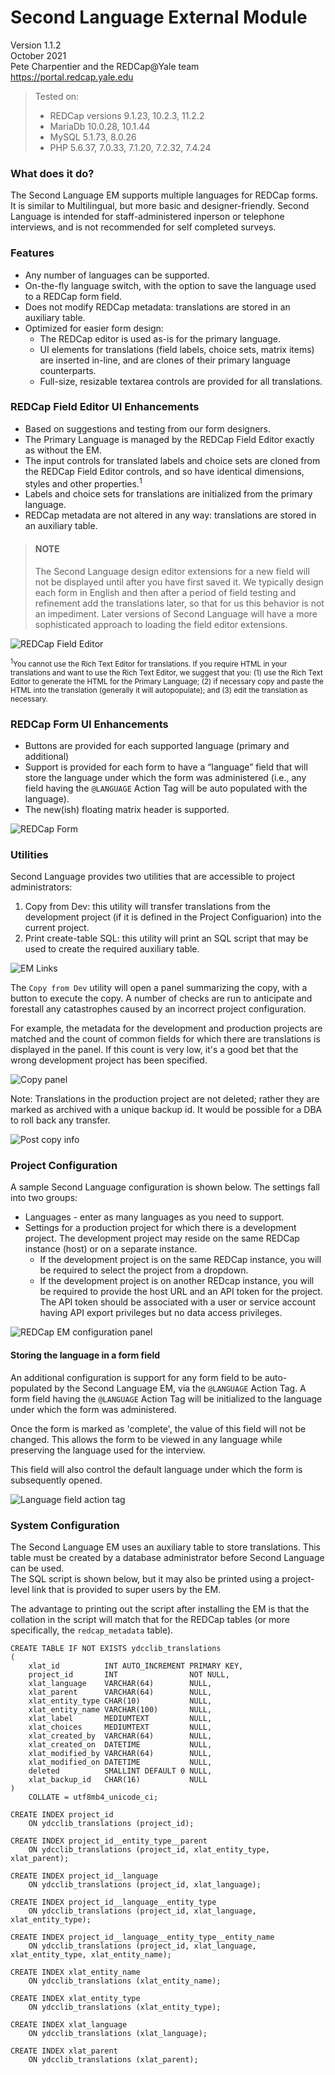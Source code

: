 # Second Language External Module
Version 1.1.2   
October 2021  
Pete Charpentier and the REDCap@Yale team  
https://portal.redcap.yale.edu  

> Tested on:
> - REDCap versions 9.1.23, 10.2.3, 11.2.2
> - MariaDb 10.0.28, 10.1.44
> - MySQL 5.1.73, 8.0.26
> - PHP 5.6.37, 7.0.33, 7.1.20, 7.2.32, 7.4.24

### What does it do?
The Second Language EM supports multiple languages for REDCap forms.
It is similar to Multilingual, but more basic and designer-friendly.
Second Language is intended for staff-administered inperson
or telephone interviews, and is not recommended for self completed surveys.

### Features
- Any number of languages can be supported.
- On-the-fly language switch, with the option to save the language used to a REDCap form field.
- Does not modify REDCap metadata: translations are stored in an auxiliary table.
- Optimized for easier form design:
  - The REDCap editor is used as-is for the primary language.
  - UI elements for translations (field labels, choice sets, matrix items) 
  are inserted in-line, and are clones of their primary language counterparts.
  - Full-size, resizable textarea controls are provided for all translations.
  
### REDCap Field Editor UI Enhancements

- Based on suggestions and testing from our form designers.
- The Primary Language is managed by the REDCap Field Editor exactly as without the EM.
- The input controls for translated labels and choice sets are cloned from the REDCap Field Editor controls, and so have identical dimensions, styles and other properties.<sup>1</sup>
- Labels and choice sets for translations are initialized from the primary language.
- REDCap metadata are not altered in any way: translations are stored in an auxiliary table.

> #### NOTE  
> The Second Language design editor extensions for a new field will not be displayed until after you have first saved it. 
We typically design each form in English and then after a period of field testing and refinement add the translations later, 
so that for us this behavior is not an impediment. 
Later versions of Second Language will have a more sophisticated approach to loading the field editor extensions. 

![REDCap Field Editor](images/second_language_field_editor.png)

<sub><sup>1</sup>You cannot use the Rich Text Editor for translations. If you require HTML in your translations and want to use the Rich Text Editor, we suggest that you: 
(1) use the Rich Text Editor to generate the HTML for the Primary Language;
(2) if necessary copy and paste the HTML into the translation (generally it will autopopulate); and
(3) edit the translation as necessary.</sub>

### REDCap Form UI Enhancements
- Buttons are provided for each supported language (primary and additional)
- Support is provided for each form to have a “language” field that will store the language under which the form was administered (i.e., any field having the ```@LANGUAGE``` Action Tag will be auto populated with the language).
- The new(ish) floating matrix header is supported.  

![REDCap Form](images/second_language_form.png)

### Utilities
Second Language provides two utilities that are accessible to project administrators:
1. Copy from Dev: this utility will transfer translations from the development project (if it is defined in the Project Configuarion) into the current project.
2. Print create-table SQL: this utility will print an SQL script that may be used to create the required auxiliary table.

![EM Links](images/second_language_links.png)

The ```Copy from Dev``` utility will open a panel summarizing the copy, with a button to execute the copy.
A number of checks are run to anticipate and forestall any catastrophes caused by an incorrect project configuration.  

For example, the metadata for the development and production projects are matched and the count of common fields for which there are translations is displayed in the panel.
If this count is very low, it's a good bet that the wrong development project has been specified.
  

![Copy panel](images/second_language_copy_from_dev.png)

Note: Translations in the production project are not deleted; rather they are marked as archived with a unique backup id.
It would be possible for a DBA to roll back any transfer.  

![Post copy info](images/second_language_post_copy.png)

### Project Configuration
A sample Second Language configuration is shown below.
The settings fall into two groups:

- Languages - enter as many languages as you need to support.
- Settings for a production project for which there is a development project. 
The development project may reside on the same REDCap instance (host) or on a separate instance.
    - If the development project is on the same REDCap instance, you will be required to select the project from a dropdown.
    - If the development project is on another REDcap instance, you will
    be required to provide the host URL and an API token for the project.
    The API token should be associated with a user or service account having API export
    privileges but no data access privileges.

![REDCap EM configuration panel](images/second_language_settings.png)

#### Storing the language in a form field
An additional configuration is support for any form field to be auto-populated by the Second Language EM,
via the ```@LANGUAGE``` Action Tag. 
A form field having the ```@LANGUAGE``` Action Tag will be initialized to the language under which the form was administered.  

Once the form is marked as 'complete', the value of this field will not be changed.
This allows the form to be viewed in any language while preserving the language
used for the interview.  

This field will also control the default language under which the form is subsequently opened.
  

![Language field action tag](images/second_language_action_tag.png)

### System Configuration
The Second Language EM uses an auxiliary table to store translations.
This table must be created by a database administrator before Second Language can be used.  
The SQL script is shown below, but it may also be printed using a project-level link that is provided to super users by the EM.  

The advantage to printing out the script after installing the EM is that the
collation in the script will match that for the REDCap tables (or more specifically, the ```redcap_metadata``` table).  

```
CREATE TABLE IF NOT EXISTS ydcclib_translations
(
    xlat_id          INT AUTO_INCREMENT PRIMARY KEY,
    project_id       INT                NOT NULL,
    xlat_language    VARCHAR(64)        NULL,
    xlat_parent      VARCHAR(64)        NULL,
    xlat_entity_type CHAR(10)           NULL,
    xlat_entity_name VARCHAR(100)       NULL,
    xlat_label       MEDIUMTEXT         NULL,
    xlat_choices     MEDIUMTEXT         NULL,
    xlat_created_by  VARCHAR(64)        NULL,
    xlat_created_on  DATETIME           NULL,
    xlat_modified_by VARCHAR(64)        NULL,
    xlat_modified_on DATETIME           NULL,
    deleted          SMALLINT DEFAULT 0 NULL,
    xlat_backup_id   CHAR(16)           NULL
)
    COLLATE = utf8mb4_unicode_ci;

CREATE INDEX project_id
    ON ydcclib_translations (project_id);

CREATE INDEX project_id__entity_type__parent
    ON ydcclib_translations (project_id, xlat_entity_type, xlat_parent);

CREATE INDEX project_id__language
    ON ydcclib_translations (project_id, xlat_language);

CREATE INDEX project_id__language__entity_type
    ON ydcclib_translations (project_id, xlat_language, xlat_entity_type);

CREATE INDEX project_id__language__entity_type__entity_name
    ON ydcclib_translations (project_id, xlat_language, xlat_entity_type, xlat_entity_name);

CREATE INDEX xlat_entity_name
    ON ydcclib_translations (xlat_entity_name);

CREATE INDEX xlat_entity_type
    ON ydcclib_translations (xlat_entity_type);

CREATE INDEX xlat_language
    ON ydcclib_translations (xlat_language);

CREATE INDEX xlat_parent
    ON ydcclib_translations (xlat_parent);
```







